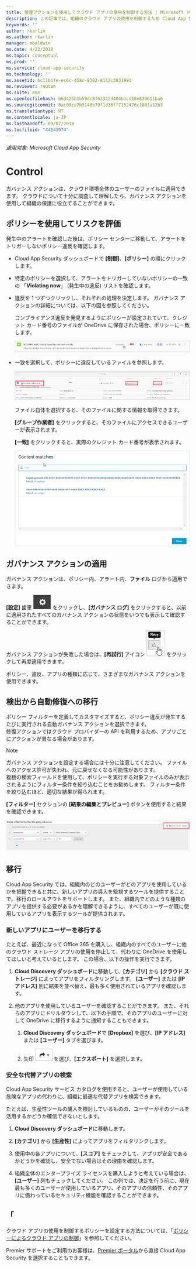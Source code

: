 ```yaml
---
title: 管理アクションを使用してクラウド アプリの使用を制御する方法 | Microsoft ドキュメント
description: この記事では、組織のクラウド アプリの使用を制御するため Cloud App Security で実施できるガバナンス アクションについて説明します。
keywords: ''
author: rkarlin
ms.author: rkarlin
manager: mbaldwin
ms.date: 4/22/2018
ms.topic: conceptual
ms.prod: ''
ms.service: cloud-app-security
ms.technology: ''
ms.assetid: bc11bbfe-ec6c-458c-8302-8112c383199d
ms.reviewer: reutam
ms.suite: ems
ms.openlocfilehash: b6d426b1b59dc8f62322d404b1cd18e829611ba6
ms.sourcegitcommit: 0ac08ca7b3140b79f1d36ff7152476c188fa12b3
ms.translationtype: HT
ms.contentlocale: ja-JP
ms.lasthandoff: 09/07/2018
ms.locfileid: "44143974"
---
```

*適用対象: Microsoft Cloud App Security*


# <a name="control"></a>Control
ガバナンス アクションは、クラウド環境全体のユーザーのファイルに適用できます。 クラウドについて十分に調査して理解したら、ガバナンス アクションを使用して組織の保護に役立てることができます。  

## <a name="use-policies-to-assess-risk"></a>ポリシーを使用してリスクを評価  
発生中のアラートを確認した後は、ポリシー センターに移動して、アラートをトリガーしないポリシー違反を確認します。  

-   Cloud App Security ダッシュボードで **[制御]**、**[ポリシー]** の順にクリックします。  

-   特定のポリシーを選択して、アラートをトリガーしていないポリシーの一致の 「**Violating now**」 (発生中の違反) リストを確認します。  

-   違反を 1 つずつクリックし、それぞれの処理を決定します。 ガバナンス アクションの詳細については、以下の図を参照してください。  

     コンプライアンス違反を発見するようにポリシーが設定されていて、クレジット カード番号のファイルが OneDrive に保存された場合、ポリシーに一致します。  

     ![PCI との一致](./media/pci-matches.png "PCI との一致")  

-   一致を選択して、ポリシーに違反しているファイルを参照します。  

     ![PCI コンテンツとの一致](./media/pci-content-matches.png "PCI コンテンツとの一致")  

     ファイル自体を選択すると、そのファイルに関する情報を取得できます。  

     **[グループ作業者]** をクリックすると、そのファイルにアクセスできるユーザーが表示されます。  

     **[一致]** をクリックすると、実際のクレジット カード番号が表示されます。  

     ![コンテンツ一致 ccn](./media/content-matches-ccn.png "コンテンツ一致 ccn")  

## <a name="apply-governance-actions"></a>ガバナンス アクションの適用  
ガバナンス アクションは、ポリシー内、アラート内、**ファイル** ログから適用できます。  

**[設定]** 歯車 ![設定アイコン](./media/settings-icon.png "設定アイコン") をクリックし、**[ガバナンス ログ]** をクリックすると、以前に適用されたすべてのガバナンス アクションの状態をいつでも表示して確認することができます。  

ガバナンス アクションが失敗した場合は、**[再試行]** アイコン ![再試行アイコン](./media/retry-icon.png "再試行アイコン") をクリックして再度適用できます。  

ポリシー、違反、アプリの種類に応じて、さまざまなガバナンス アクションを使用できます。  

## <a name="move-from-detection-to-automatic-remediation"></a>検出から自動修復への移行  
ポリシー フィルターを定義してカスタマイズすると、ポリシー違反が発生するたびに実行される自動ガバナンス アクションを選択できます。  
修復アクションではクラウド プロバイダーの API を利用するため、アプリごとにアクションが異なる場合があります。  

> [!NOTE]  
>  ガバナンス アクションを設定する場合には十分に注意してください。 ファイルへのアクセス許可が失われ、元に戻せなくなる可能性があります。  
> 複数の検索フィールドを使用して、ポリシーを実行する対象ファイルのみが表示されるようにフィルター条件を絞り込むことをお勧めします。 フィルター条件を絞り込むほど、適切な結果が得られます。  
>   
>  **[フィルター]** セクションの **[結果の編集とプレビュー]** ボタンを使用すると結果を確認できます。  

![ファイル ポリシーの編集と結果のプレビュー](./media/file-policy-edit-and-preview-results.png "ファイル ポリシーの編集と結果のプレビュー")  

## <a name="migration"></a>移行  
Cloud App Security では、組織内のどのユーザーがどのアプリを使用しているかを把握できると共に、新しいアプリの導入を監視するツールを提供することで、移行のロールアウトをサポートします。 また、組織内でどのような種類のアプリを提供する必要があるかを理解できるように、すべてのユーザーが既に使用しているアプリを表示するツールが提供されます。  

### <a name="migrate-your-users-to-a-new-app"></a>新しいアプリにユーザーを移行する  
たとえば、最近になって Office 365 を購入し、組織内のすべてのユーザーに他のクラウド ストレージ アプリの使用を停止して、代わりに OneDrive を使用してほしいと考えているとします。 この場合、以下の操作を実行できます。  

1. **Cloud Discovery ダッシュボード**に移動して、**[カテゴリ]** から **[クラウド ストレージ]** によってアプリをフィルタリングします。 **[ユーザー]** または **[IP アドレス]** 別に結果を並べ替え、最も多く使用されているアプリを確認します。  

2. 他のアプリを使用しているユーザーを確認することができます。 また、それらのアプリにドリルダウンして、以下の手順で、そのアプリのユーザーに対して OneDrive に移行するように通知することもできます。

   1.  **Cloud Discovery ダッシュボード**で **[Dropbox]** を選び、**[IP アドレス]** または **[ユーザー]** タブを選びます。  

   2.  矢印 ![矢印アイコン](./media/arrow-icon.png "矢印アイコン") を選び、**[エクスポート]** を選択します。  

### <a name="find-more-secure-alternatives"></a>安全な代替アプリの検索  
Cloud App Security サービス カタログを使用すると、ユーザーが使用している危険なアプリの代わりに、組織に最適な代替アプリを検索できます。  

たとえば、生産性ツールの購入を検討しているものの、ユーザーがそのツールを活用するかどうか確信できないとします。  

1.   **Cloud Discovery ダッシュボード**に移動します。  

2.   **[カテゴリ]** から **[生産性]** によってアプリをフィルタリングします。  

3.   使用中の各アプリについて、**[スコア]** をチェックして、アプリが安全であるかどうかを確認し、安全でない場合はその理由を確認します。  

4.   組織全体のエンタープライズ ライセンスを購入しようと考えている場合は、**[ユーザー]** 列もチェックしてください。 この列では、決定を行う前に、現在最も多くのユーザーが使用しているアプリ、そのアプリの信頼性、そのアプリに備わっているセキュリティ機能を確認することができます。  

## <a name="see-also"></a>「  
クラウド アプリの使用を制御するポリシーを設定する方法については、「[ポリシーによるクラウド アプリの制御](control-cloud-apps-with-policies.md)」を参照してください。   

Premier サポートをご利用のお客様は、[Premier ポータル](https://premier.microsoft.com/)から直接 Cloud App Security を選択することもできます。  

